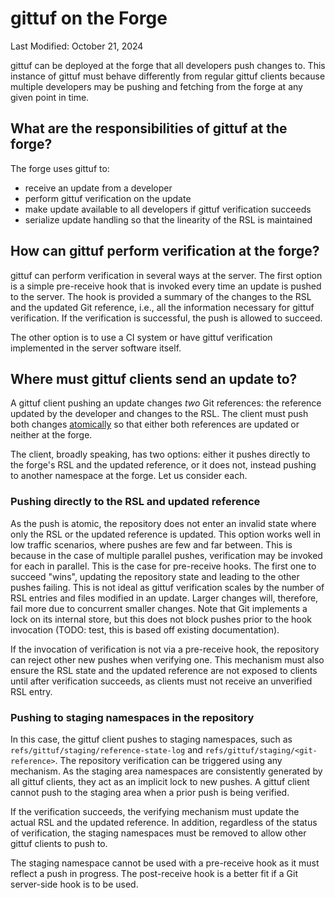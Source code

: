 # gittuf on the Forge

Last Modified: October 21, 2024

gittuf can be deployed at the forge that all developers push changes to. This
instance of gittuf must behave differently from regular gittuf clients because
multiple developers may be pushing and fetching from the forge at any given
point in time.

## What are the responsibilities of gittuf at the forge?

The forge uses gittuf to:
* receive an update from a developer
* perform gittuf verification on the update
* make update available to all developers if gittuf verification succeeds
* serialize update handling so that the linearity of the RSL is maintained

## How can gittuf perform verification at the forge?

gittuf can perform verification in several ways at the server. The first option
is a simple pre-receive hook that is invoked every time an update is pushed to
the server. The hook is provided a summary of the changes to the RSL and the
updated Git reference, i.e., all the information necessary for gittuf
verification. If the verification is successful, the push is allowed to succeed.

The other option is to use a CI system or have gittuf verification implemented
in the server software itself.

## Where must gittuf clients send an update to?

A gittuf client pushing an update changes _two_ Git references: the reference
updated by the developer and changes to the RSL. The client must push both
changes
[atomically](https://git-scm.com/docs/git-push#Documentation/git-push.txt---no-atomic)
so that either both references are updated or neither at the forge.

The client, broadly speaking, has two options: either it pushes directly to the
forge's RSL and the updated reference, or it does not, instead pushing to
another namespace at the forge. Let us consider each.

### Pushing directly to the RSL and updated reference

As the push is atomic, the repository does not enter an invalid state where only
the RSL or the updated reference is updated. This option works well in low
traffic scenarios, where pushes are few and far between. This is because in the
case of multiple parallel pushes, verification may be invoked for each in
parallel.  This is the case for pre-receive hooks. The first one to succeed
"wins", updating the repository state and leading to the other pushes failing.
This is not ideal as gittuf verification scales by the number of RSL entries and
files modified in an update. Larger changes will, therefore, fail more due to
concurrent smaller changes. Note that Git implements a lock on its internal
store, but this does not block pushes prior to the hook invocation (TODO: test,
this is based off existing documentation).

If the invocation of verification is not via a pre-receive hook, the repository
can reject other new pushes when verifying one. This mechanism must also ensure
the RSL state and the updated reference are not exposed to clients until after
verification succeeds, as clients must not receive an unverified RSL entry.

### Pushing to staging namespaces in the repository

In this case, the gittuf client pushes to staging namespaces, such as
`refs/gittuf/staging/reference-state-log` and
`refs/gittuf/staging/<git-reference>`. The repository verification can be
triggered using any mechanism. As the staging area namespaces are consistently
generated by all gittuf clients, they act as an implicit lock to new pushes. A
gittuf client cannot push to the staging area when a prior push is being
verified.

If the verification succeeds, the verifying mechanism must update the actual RSL
and the updated reference. In addition, regardless of the status of
verification, the staging namespaces must be removed to allow other gittuf
clients to push to.

The staging namespace cannot be used with a pre-receive hook as it must reflect
a push in progress. The post-receive hook is a better fit if a Git server-side
hook is to be used.
